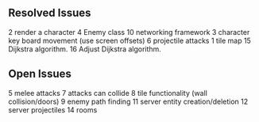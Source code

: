 ## Resolved Issues ##
2 render a character
4 Enemy class
10 networking framework
3 character key board movement (use screen offsets)
6 projectile attacks
1 tile map
15 Dijkstra algorithm.
16 Adjust Dijkstra algorithm.


## Open Issues ##
5 melee attacks
7 attacks can collide
8 tile functionality (wall collision/doors)
9 enemy path finding
11 server entity creation/deletion
12 server projectiles
14 rooms



